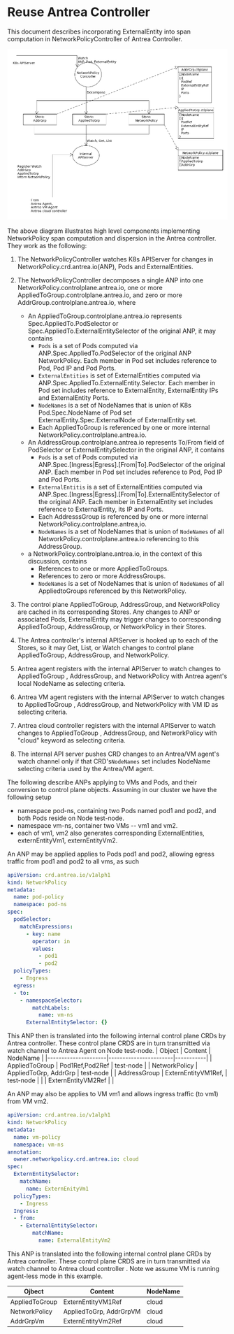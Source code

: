 # Reuse Antrea Controller

This document describes incorporating ExternalEntity into span computation in
 NetworkPolicyController of Antrea Controller.

<img src="./assets/antrea-controller.png" width="700" alt="Antrea Controller"/>

The above diagram illustrates high level components implementing NetworkPolicy span
computation and dispersion in the Antrea controller. They work as the following:

1. The NetworkPolicyController watches K8s APIServer for changes in NetworkPolicy.crd.antrea.io(ANP),
Pods and ExternalEntities.
 
1. The NetworkPolicyController decomposes a single ANP into one
 NetworkPolicy.controlplane.antrea.io, one or more AppliedToGroup.controlplane.antrea.io, and
 zero or more AddrGroup.controlplane.antrea.io, where
   - An AppliedToGroup.controlplane.antrea.io represents Spec.AppliedTo.PodSelector or 
   Spec.AppliedTo.ExternalEntitySelector of the original ANP, it may contains 
       - ``Pods`` is a set of Pods computed via ANP.Spec.AppliedTo.PodSelector of the original ANP
       NetworkPolicy. Each member in Pod set includes reference to Pod, Pod IP and Pod Ports.
       - ``ExternalEntities`` is set of ExternalEntities computed via 
       ANP.Spec.AppliedTo.ExternalEntity.Selector. Each member in Pod set includes reference to 
       ExternalEntity, ExternalEntity IPs and ExternalEntity Ports.
       - ``NodeNames`` is a set of NodeNames that is union of K8s Pod.Spec.NodeName of Pod set 
       ExternalEntity.Spec.ExternalNode of ExternalEntity set.
       - Each AppliedToGroup is referenced by one or more internal 
       NetworkPolicy.controlplane.antrea.io.
   - An AddressGroup.controlplane.antrea.io represents To/From field of PodSelector or 
   ExternalEntitySelector in the original ANP, it contains  
       - ``Pods`` is a set of Pods computed via<br>
       ANP.Spec.[Ingress|Egress].[From|To].PodSelector of the original ANP. Each member
       in Pod set includes reference to Pod, Pod IP and Pod Ports.
       - ``ExternalEntitis`` is a set of ExternalEntities computed via<br>
       ANP.Spec.[Ingress|Egress].[From|To].ExternalEntitySelector of the original ANP. Each member
       in ExternalEntity set includes reference to ExternalEntity, its IP and Ports.
       - Each AddresssGroup is referenced by one or more internal NetworkPolicy.controlplane.antrea,io.
       - ``NodeNames`` is a set of NodeNames that is union of ``NodeNames`` of all
       NetworkPolicy.controlplane.antrea.io referencing to this AddressGroup.
   - a NetworkPolicy.controlplane.antrea.io, in the context of this discussion, contains
       - References to one or more AppliedToGroups.
       - References to zero or more AddressGroups.
       - ``NodeNames`` is a set of NodeNames that is union of ``NodeNames`` of all
       AppliedtoGroups referenced by this NetworkPolicy.
1. The control plane AppliedToGroup, AddressGroup, and NetworkPolicy are cached in its corresponding
Stores. Any changes to ANP or associated Pods, ExternalEntity may trigger changes to
corresponding AppliedToGroup, AddressGroup, or NetworkPolicy in their Stores.
1. The Antrea controller's internal APIServer is hooked up to each of the Stores, 
so it may Get, List, or Watch changes to control plane AppliedToGroup, AddressGroup, and
 NetworkPolicy.
1. Antrea agent registers with the internal APIServer to watch changes to AppliedToGroup
, AddressGroup, and NetworkPolicy with Antrea agent's local NodeName as selecting criteria.
1. Antrea VM agent registers with the internal APIServer to watch changes to AppliedToGroup
, AddressGroup, and NetworkPolicy with VM ID as selecting criteria.
1. Antrea cloud controller registers with the internal APIServer to watch changes to AppliedToGroup
, AddressGroup, and NetworkPolicy with "cloud" keyword as selecting criteria.
1. The internal API server pushes CRD changes to an Antrea/VM agent's watch channel only if that
 CRD's``NodeNames`` set includes NodeName selecting criteria used by the Antrea/VM agent. 
 

The following describe ANPs applying to VMs and Pods, and their conversion to control plane objects.
Assuming in our cluster we have the following setup
- namespace pod-ns, containing two Pods named pod1 and pod2, and both Pods reside on Node test-node.
- namespace vm-ns, container two VMs -- vm1 and vm2.
- each of vm1, vm2 also generates corresponding ExternalEntities, externEntityVm1, externEntityVm2.

An ANP may be applied applies to Pods pod1 and pod2,  allowing egress traffic from pod1 and
pod2 to all vms, as such 

```yaml
apiVersion: crd.antrea.io/v1alph1
kind: NetworkPolicy
metadata:
  name: pod-policy
  namespace: pod-ns
spec:
  podSelector: 
    matchExpressions:
      - key: name
        operator: in
        values:
          - pod1
          - pod2
  policyTypes:
    - Engress
  egress:
  - to:
    - namespaceSelector:
        matchLabels:
          name: vm-ns
      ExternalEntitySelector: {}
```
This ANP then is translated into the following internal control plane CRDs by Antrea controller.
These control plane CRDS are in turn  transmitted via watch channel to Antrea Agent on Node
test-node.
| Object              | Content               | NodeName  |
|---------------------|-----------------------|-----------|
| AppliedToGroup      | Pod1Ref,Pod2Ref       | test-node |
| NetworkPolicy       | AppliedToGrp, AddrGrp | test-node |
| AddressGroup        | ExternEntityVM1Ref,   | test-node |
|                     | ExternEntityVM2Ref    |           |           


An ANP may also be applies to VM vm1 and allows ingress traffic (to vm1) from VM vm2.
```yaml
apiVersion: crd.antrea.io/v1alph1
kind: NetworkPolicy
metadata:
  name: vm-policy
  namespace: vm-ns
annotation: 
  owner.networkpolicy.crd.antrea.io: cloud
spec:
  ExternEntitySelector: 
    matchName:
      name: ExternEnityVm1
  policyTypes:
    - Ingress
  Ingress:
  - from:
    - ExternalEntitySelector:
        matchName:
          name: ExternalEntityVm2
```

This ANP is translated into the following internal control plane CRDs by Antrea controller.
These control plane CRDS are in turn  transmitted via watch channel to Antrea cloud controller
. Note we assume VM is running agent-less mode in this example.

| Ojbect              | Content                            | NodeName |
|---------------------|------------------------------------|----------|
| AppliedToGroup      | ExternEntityVM1Ref                 | cloud    |
| NetworkPolicy       | AppliedToGrp, AddrGrpVM            | cloud    |
| AddrGrpVm           | ExternEntityVm2Ref                 | cloud    |
